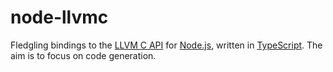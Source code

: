 node-llvmc
==========

Fledgling bindings to the [LLVM C API][llvm-c] for [Node.js][], written in [TypeScript][]. The aim is to focus on code generation.

[llvm-c]: http://llvm.org/docs/doxygen/html/group__LLVMC.html
[node.js]: https://nodejs.org/en/
[typescript]: https://www.typescriptlang.org
